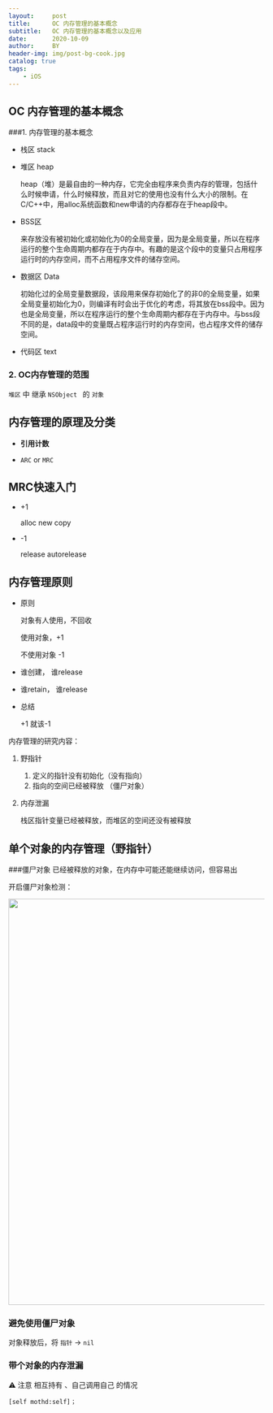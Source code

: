 ```yaml
---
layout:     post
title:      OC 内存管理的基本概念
subtitle:   OC 内存管理的基本概念以及应用
date:       2020-10-09
author:     BY
header-img: img/post-bg-cook.jpg
catalog: true
tags:
    - iOS
---
```




## OC 内存管理的基本概念


###1. 内存管理的基本概念

- 栈区 stack

- 堆区 heap

	heap（堆）是最自由的一种内存，它完全由程序来负责内存的管理，包括什么时候申请，什么时候释放，而且对它的使用也没有什么大小的限制。在C/C++中，用alloc系统函数和new申请的内存都存在于heap段中。

- BSS区

	来存放没有被初始化或初始化为0的全局变量，因为是全局变量，所以在程序运行的整个生命周期内都存在于内存中。有趣的是这个段中的变量只占用程序运行时的内存空间，而不占用程序文件的储存空间。
	
- 数据区 Data
	
	初始化过的全局变量数据段，该段用来保存初始化了的非0的全局变量，如果全局变量初始化为0，则编译有时会出于优化的考虑，将其放在bss段中。因为也是全局变量，所以在程序运行的整个生命周期内都存在于内存中。与bss段不同的是，data段中的变量既占程序运行时的内存空间，也占程序文件的储存空间。
	
- 代码区 text

### 2. OC内存管理的范围

`堆区` 中 继承 `NSObject ` 的 `对象`


## 内存管理的原理及分类


- **引用计数**

- `ARC` or `MRC`

## MRC快速入门

- +1 

	alloc new copy 
- -1 

	release autorelease
	
## 内存管理原则


- 原则

	对象有人使用，不回收
	
	使用对象，+1
	
	不使用对象 -1
	
- 谁创建， 谁release

- 谁retain， 谁release 
- 总结

	+1 就该-1
	
	
内存管理的研究内容：

1. 野指针
	
	1. 定义的指针没有初始化（没有指向）
	2. 指向的空间已经被释放 （僵尸对象）

2. 内存泄漏

	栈区指针变量已经被释放，而堆区的空间还没有被释放
	
## 单个对象的内存管理（野指针）

###僵尸对象
已经被释放的对象，在内存中可能还能继续访问，但容易出

开启僵尸对象检测：

<img src = "../img/BY_bolg_logo.png" width = "800">

### 避免使用僵尸对象

对象释放后，将 `指针` -> `nil`

### 带个对象的内存泄漏

⚠️ 注意 相互持有 、自己调用自己 的情况
		
	[self mothd:self]；
 


